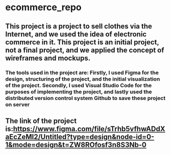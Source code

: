 # ecommerce_repo

## This project is a project to sell clothes via the Internet, and we used the idea of electronic commerce in it. This project is an initial project, not a final project, and we applied the concept of wireframes and mockups.

### The tools used in the project are: Firstly, I used Figma for the design, structuring of the project, and the initial visualization of the project. Secondly, I used Visual Studio Code for the purposes of implementing the project, and lastly used the distributed version control system Github to save these project on server

## The link of the project is:https://www.figma.com/file/sTrhb5vfhwADdXaEcZeMI2/Untitled?type=design&node-id=0-1&mode=design&t=ZW8ROfosf3n8S3Nb-0
